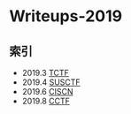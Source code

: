 # Writeups-2019

## 索引

- 2019.3 [TCTF](./TCTF)
- 2019.4 [SUSCTF](./SUSCTF)
- 2019.6 [CISCN](./CISCN2019华东北线下赛)
- 2019.8 [CCTF](./CCTF)
